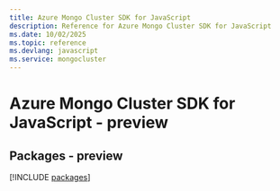 ```yaml
---
title: Azure Mongo Cluster SDK for JavaScript
description: Reference for Azure Mongo Cluster SDK for JavaScript
ms.date: 10/02/2025
ms.topic: reference
ms.devlang: javascript
ms.service: mongocluster
---
```

# Azure Mongo Cluster SDK for JavaScript - preview
## Packages - preview
[!INCLUDE [packages](mongo-cluster-index.md)]